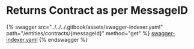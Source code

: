 # Returns Contract as per MessageID

{% swagger src="../../../.gitbook/assets/swagger-indexer.yaml" path="/entities/contracts/{messageId}" method="get" %}
[swagger-indexer.yaml](../../../.gitbook/assets/swagger-indexer.yaml)
{% endswagger %}
